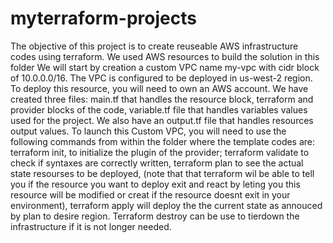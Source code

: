 # myterraform-projects
The objective of this project is to create reuseable AWS infrastructure codes using terraform. We used AWS resources to build the solution in this folder We will start by creation a custom VPC name my-vpc with cidr block of 10.0.0.0/16. The VPC is configured to be deployed in us-west-2 region. To deploy this resource, you will need to own an AWS account. We have created three files: main.tf that handles the resource block, terraform and provider blocks of the code, variable.tf file that handles variables values used for the project. We also have an output.tf file that handles resources output values. To launch this Custom VPC, you will need to use the following commands from within the folder where the template codes are: terraform init, to initialize the plugin of the provider; terraform validate to check if syntaxes are correctly written, terraform plan to see the actual state resourses to be deployed, (note that that terraform wil be able to tell you if the resource you want to deploy exit and react by leting you this resource will be modified or creat if the resource doesnt exit in your environment), terraform apply will deploy the the current state as annouced by plan to desire region. Terraform destroy can be use to tierdown the infrastructure if it is not longer needed.
